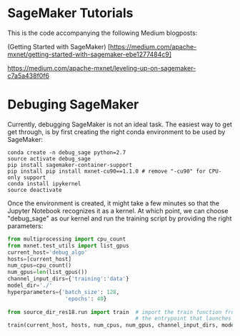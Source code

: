 # SageMaker Tutorials

This is the code accompanying the following Medium blogposts:

(Getting Started with SageMaker) [https://medium.com/apache-mxnet/getting-started-with-sagemaker-ebe1277484c9]

https://medium.com/apache-mxnet/leveling-up-on-sagemaker-c7a5a438f0f6


# Debuging SageMaker

Currently, debugging SageMaker is not an ideal task. The easiest way to get get through, is by first creating the right conda environment to be used by SageMaker:

```
conda create -n debug_sage python=2.7
source activate debug_sage
pip install sagemaker-container-support
pip install pip install mxnet-cu90==1.1.0 # remove "-cu90" for CPU-only support
conda install ipykernel
source deactivate
```

Once the environment is created, it might take a few minutes so that the Jupyter Notebook recognizes it as a kernel. At which point, we can choose "debug_sage" as our kernel and run the training script by providing the right parameters:

```python
from multiprocessing import cpu_count
from mxnet.test_utils import list_gpus
current_host='debug_algo'
hosts=[current_host]
num_cpus=cpu_count()
num_gpus=len(list_gpus())
channel_input_dirs={'training':'data'}
model_dir='./'
hyperparameters={'batch_size': 128, 
                  'epochs': 40}
                  
from source_dir_res18.run import train  # import the train function from 
                                        # the entrypoint that launches the training loop
train(current_host, hosts, num_cpus, num_gpus, channel_input_dirs, model_dir, hyperparameters)

```

